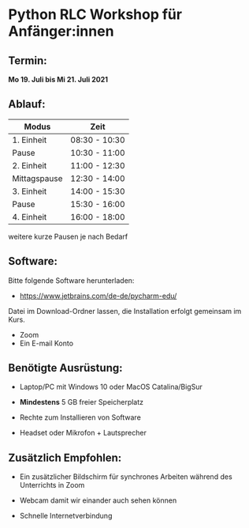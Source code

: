 # Python RLC Workshop für Anfänger:innen

## Termin: 

**Mo 19. Juli bis Mi 21. Juli 2021**

## Ablauf:

| Modus       | Zeit         |
| ----------- | -------------|
| 1. Einheit  | 08:30 - 10:30|
| Pause       | 10:30 - 11:00|
| 2. Einheit  | 11:00 - 12:30|
| Mittagspause| 12:30 - 14:00|
| 3. Einheit  | 14:00 - 15:30|
| Pause       | 15:30 - 16:00|
| 4. Einheit  | 16:00 - 18:00|

weitere kurze Pausen je nach Bedarf

## Software:

Bitte folgende Software herunterladen:

+ https://www.jetbrains.com/de-de/pycharm-edu/

Datei im Download-Ordner lassen, die Installation erfolgt gemeinsam im Kurs.

+ Zoom
+ Ein E-mail Konto 

## Benötigte Ausrüstung:

+ Laptop/PC mit Windows 10 oder MacOS Catalina/BigSur

+ **Mindestens** 5 GB freier Speicherplatz 

+ Rechte zum Installieren von Software

+ Headset oder Mikrofon + Lautsprecher


## Zusätzlich Empfohlen: 

+ Ein zusätzlicher Bildschirm für synchrones Arbeiten während des Unterrichts in Zoom

+ Webcam damit wir einander auch sehen können

+ Schnelle Internetverbindung



